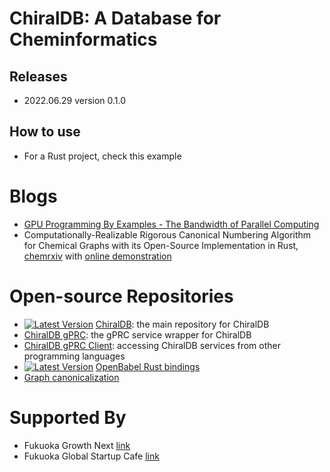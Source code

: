 # ChiralDB: A Database for Cheminformatics

## Releases
- 2022.06.29 version 0.1.0

## How to use

- For a Rust project, check this example

# Blogs

- [GPU Programming By Examples - The Bandwidth of Parallel Computing](docs/training_gpu)
- Computationally-Realizable Rigorous Canonical Numbering Algorithm for Chemical Graphs with its Open-Source Implementation in Rust, [chemrxiv](https://chemrxiv.org/engage/chemrxiv/article-details/61498e006fc3a86839a79037) with [online demonstration](https://m67wz.sse.codesandbox.io) 

# Open-source Repositories

- [![Latest Version](https://img.shields.io/crates/v/chiral-db.svg)](https://crates.io/crates/chiral-db) [ChiralDB](https://github.com/chiral-data/chiral-db): the main repository for ChiralDB
- [ChiralDB gPRC](https://github.com/chiral-data/chiral-db-grpc): the gPRC service wrapper for ChiralDB
- [ChiralDB gPRC Client](https://github.com/chiral-data/chiral-db-grpc-client): accessing ChiralDB services from other programming languages
- [![Latest Version](https://img.shields.io/crates/v/openbabel.svg)](https://crates.io/crates/openbabel) [OpenBabel Rust bindings](https://github.com/rogerwq/openbabel-rust)
- [Graph canonicalization](https://github.com/chiral-data/rust-canonical-numbering)

<!-- # Skill Set
| C++ | Fortran | CUDA | Python | Rust |
| <img src="https://raw.githubusercontent.com/isocpp/logos/master/cpp_logo.png" alt="C++" width="200"/> | ![Fortran](https://upload.wikimedia.org/wikipedia/commons/thumb/b/b8/Fortran_logo.svg/120px-Fortran_logo.svg.png) | ![CUDA](https://upload.wikimedia.org/wikipedia/en/thumb/b/b9/Nvidia_CUDA_Logo.jpg/300px-Nvidia_CUDA_Logo.jpg) | ![Python](https://upload.wikimedia.org/wikipedia/commons/thumb/c/c3/Python-logo-notext.svg/121px-Python-logo-notext.svg.png) | ![Rust](https://www.rust-lang.org/static/images/rust-logo-blk.svg) | -->


# Supported By
- Fukuoka Growth Next [link](https://growth-next.com/)
- Fukuoka Global Startup Cafe [link](https://startupcafe.jp/en/top-en/)